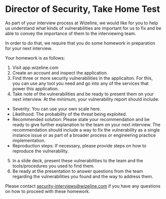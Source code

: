 Director of Security, Take Home Test
===================

As part of your interview process at Wizeline, we would like for you to help us understand what kinds of vulnerabilities are important for us to fix and be able to convey the importance of them to the interviewing team. 

In order to do that, we require that you do some homework in preparation for your next interview.

Your homework is as follows:
1. Visit app.wizeline.com
2. Create an account and inspect the application.
3. Find three or more security vulnerabilities in the applicaiton. For this, you can use any tool you need and go into any of the services that power this application.
4. Take note of the vulnerabilities and be ready to present them on your next interview. At the minimum, your vulnerability report should include: 
  * Severity: You can use your own scale here.
  * Likelihood: The probability of the threat being exploited.
  * Recommended solution: Please state your recommendation and be ready to give further explanation to the team on your next interview. The recommendation should include a way to fix the vulnerability as a single instance issue or as part of a broader process or engineering practice implementation.
  * Reproduction steps: If necessary, please provide steps on how to reproduce the vulnerability.
5. In a slide deck, present these vulnerabilities to the team and the tools/procedures you used to find them.
6. Be ready at the presentation to answer questions from the team regarding the vulnerabilities you found and the way to address them. 

Please contact security-interviews@wizeline.com if you have any questions on how to proceed with these homework.

